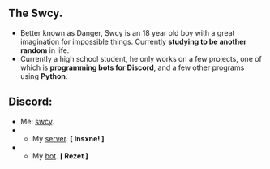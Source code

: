 ## The Swcy.
- Better known as Danger, Swcy is an 18 year old boy with a great imagination for impossible things. Currently **studying to be another random** in life.
- Currently a high school student, he only works on a few projects, one of which is **programming bots for Discord**, and a few other programs using **Python**.

## Discord:
- Me: [swcy](https://discord.com/users/461618792464646145).
- - My [server](https://discord.gg/insxne). **[ Insxne! ]**
- - My [bot](https://discord.com/api/oauth2/authorize?client_id=889388725719683082&permissions=1237756275959&scope=applications.commands%20bot). **[ Rezet ]**
